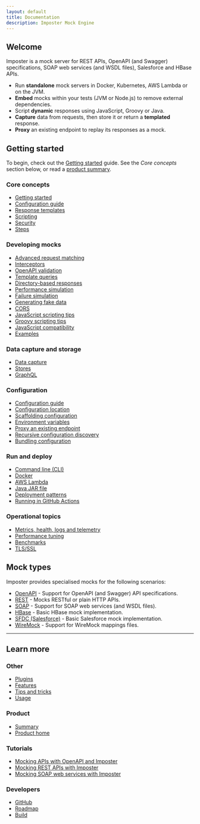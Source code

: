 ```yaml
---
layout: default
title: Documentation
description: Imposter Mock Engine
---
```


## Welcome

Imposter is a mock server for REST APIs, OpenAPI (and Swagger) specifications, SOAP web services (and WSDL files), Salesforce and HBase APIs.

- Run **standalone** mock servers in Docker, Kubernetes, AWS Lambda or on the JVM.
- **Embed** mocks within your tests (JVM or Node.js) to remove external dependencies.
- Script **dynamic** responses using JavaScript, Groovy or Java.
- **Capture** data from requests, then store it or return a **templated** response.
- **Proxy** an existing endpoint to replay its responses as a mock.

## Getting started

To begin, check out the [Getting started](getting_started.md) guide. See the _Core concepts_ section below, or read a [product summary](./summary.md).

### Core concepts

- [Getting started](getting_started.md)
- [Configuration guide](configuration.md)
- [Response templates](templates.md)
- [Scripting](scripting.md)
- [Security](security.md)
- [Steps](./steps.md)

### Developing mocks

- [Advanced request matching](request_matching.md)
- [Interceptors](./interceptors.md)
- [OpenAPI validation](openapi_validation.md)
- [Template queries](template_queries.md)
- [Directory-based responses](directory_responses.md)
- [Performance simulation](performance_simulation.md)
- [Failure simulation](./failure_simulation.md)
- [Generating fake data](fake_data.md)
- [CORS](cors.md)
- [JavaScript scripting tips](javascript_tips.md)
- [Groovy scripting tips](groovy_tips.md)
- [JavaScript compatibility](scripting_modern_js.md)
- [Examples](https://github.com/imposter-project/imposter-jvm-engine/tree/main/examples)

### Data capture and storage

- [Data capture](data_capture.md)
- [Stores](stores.md)
- [GraphQL](stores_graphql.md)

### Configuration

- [Configuration guide](configuration.md)
- [Configuration location](config_location.md)
- [Scaffolding configuration](scaffold.md)
- [Environment variables](environment_variables.md)
- [Proxy an existing endpoint](proxy_endpoint.md)
- [Recursive configuration discovery](config_discovery.md)
- [Bundling configuration](bundle.md)

### Run and deploy
- [Command line (CLI)](run_imposter_cli.md)
- [Docker](run_imposter_docker.md)
- [AWS Lambda](run_imposter_aws_lambda.md)
- [Java JAR file](run_imposter_jar.md)
- [Deployment patterns](./deployment_patterns.md)
- [Running in GitHub Actions](./github_actions.md)

### Operational topics

- [Metrics, health, logs and telemetry](metrics_logs_telemetry.md)
- [Performance tuning](./performance_tuning.md)
- [Benchmarks](./benchmarks.md)
- [TLS/SSL](./tls_ssl.md)

## Mock types

Imposter provides specialised mocks for the following scenarios:

- [OpenAPI](openapi_plugin.md) - Support for OpenAPI (and Swagger) API specifications.
- [REST](rest_plugin.md) - Mocks RESTful or plain HTTP APIs.
- [SOAP](soap_plugin.md) - Support for SOAP web services (and WSDL files).
- [HBase](hbase_plugin.md) - Basic HBase mock implementation.
- [SFDC (Salesforce)](sfdc_plugin.md) - Basic Salesforce mock implementation.
- [WireMock](wiremock_plugin.md) - Support for WireMock mappings files.

---

## Learn more

### Other

- [Plugins](./plugins.md)
- [Features](./features.md)
- [Tips and tricks](tips_tricks.md)
- [Usage](usage.md)

### Product

- [Summary](summary.md)
- [Product home](https://www.imposter.sh)

### Tutorials

- [Mocking APIs with OpenAPI and Imposter](https://medium.com/@outofcoffee/mocking-apis-with-swagger-and-imposter-3694bd1733c0)
- [Mocking REST APIs with Imposter](https://medium.com/@outofcoffee/mocking-apis-with-imposter-53bd908632e5)
- [Mocking SOAP web services with Imposter](https://medium.com/@outofcoffee/mocking-soap-web-services-with-imposter-da8e9666b5b4)

### Developers

- [GitHub](https://github.com/imposter-project/imposter-jvm-engine)
- [Roadmap](roadmap.md)
- [Build](build.md)
